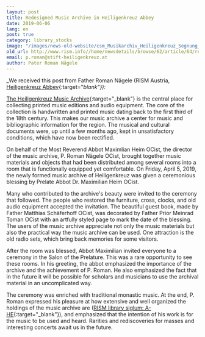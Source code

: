 ```yaml
---
layout: post
title: Redesigned Music Archive in Heiligenkreuz Abbey
date: 2019-06-06
lang: en
post: true
category: library_stocks
image: "/images/news-old-website/csm_Musikarchiv_Heiligenkreuz_Segnung_8f42d128e3.jpg"
old_url: http://www.rism.info//home/newsdetails/browse/62/article/64/redesigned-music-archive-in-heiligenkreuz-abbey.html
email: p.roman@stift-heiligenkreuz.at
author: Pater Roman Nägele
---
```



_We received this post from Father Roman Nägele (RISM Austria, [Heiligenkreuz Abbey](https://www.stift-heiligenkreuz.org/){:target="_blank"}):_

[The Heiligenkreuz Music Archive](http://www.stift-heiligenkreuz-sammlungen.at/){:target="_blank"} is the central place for collecting printed music editions and audio equipment. The core of the collection is handwritten and printed music dating back to the first third of the 18th century. This makes our music archive a center for music and bibliographic information for the region. The musical and cultural documents were, up until a few months ago, kept in unsatisfactory conditions, which have now been rectified.

On behalf of the Most Reverend Abbot Maximlian Heim OCist, the director of the music archive, P. Roman Nägele OCist, brought together music materials and objects that had been distributed among several rooms into a room that is functionally equipped yet comfortable. On Friday, April 5, 2019, the newly formed music archive of Heiligenkreuz was given a ceremonious blessing by Prelate Abbot Dr. Maximilian Heim OCist.

Many who contributed to the archive's beauty were invited to the ceremony that followed. The people who restored the furniture, cross, clocks, and old audio equipment accepted the invitation. The beautiful guest book, made by Father Matthias Schäferhoff OCist, was decorated by Father Prior Meinrad Toman OCist with an artfully styled page to mark the date of the blessing. The users of the music archive appreciate not only the music materials but also the practical way the music archive can be used. One attraction is the old radio sets, which bring back memories for some visitors.

After the room was blessed, Abbot Maximilian invited everyone to a ceremony in the Salon of the Prelature. This was a rare opportunity to see these rooms. In his greeting, the abbot emphasized the importance of the archive and the achievement of P. Roman. He also emphasized the fact that in the future it will be possible for scholars and musicians to use the archival material in an uncomplicated way.

The ceremony was enriched with traditional monastic music. At the end, P. Roman expressed his pleasure at how extensive and well organized the holdings of the music archive are ([RISM library siglum: A-HE](https://opac.rism.info/search?View=rism&siglum=A-HE&Language=en){:target="_blank"}), and emphasized that the intention of his work is for the music to be used and heard. Rarities and rediscoveries for masses and interesting concerts await us in the future.



<script type="text/javascript">var switchTo5x=true;</script><script type="text/javascript" src="http://w.sharethis.com/button/buttons.js"></script><script type="text/javascript">stLight.options({publisher: "9b601438-1ce1-49d8-bfd7-9cff5df54c17", doNotHash: false, doNotCopy: false, hashAddressBar: false});</script>